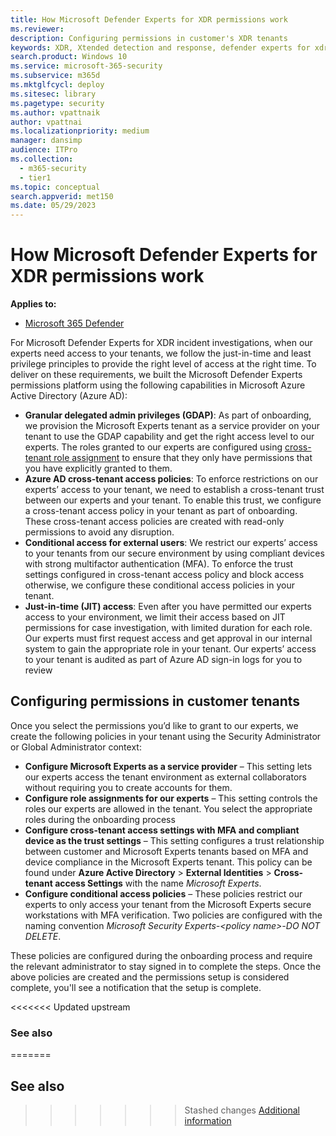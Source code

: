 ```yaml
---
title: How Microsoft Defender Experts for XDR permissions work
ms.reviewer:
description: Configuring permissions in customer's XDR tenants
keywords: XDR, Xtended detection and response, defender experts for xdr, configuring permissions in xdr, Microsoft Defender Experts for XDR, managed threat hunting, managed detection and response (MDR) service, service delivery manager, real-time visibility with XDR experts
search.product: Windows 10
ms.service: microsoft-365-security
ms.subservice: m365d
ms.mktglfcycl: deploy
ms.sitesec: library
ms.pagetype: security
ms.author: vpattnaik
author: vpattnai
ms.localizationpriority: medium
manager: dansimp
audience: ITPro
ms.collection:
  - m365-security
  - tier1
ms.topic: conceptual
search.appverid: met150
ms.date: 05/29/2023
---
```


# How Microsoft Defender Experts for XDR permissions work

**Applies to:**

- [Microsoft 365 Defender](https://go.microsoft.com/fwlink/?linkid=2118804)

For Microsoft Defender Experts for XDR incident investigations, when our experts need access to your tenants, we follow the just-in-time and least privilege principles to provide the right level of access at the right time. To deliver on these requirements, we built the Microsoft Defender Experts permissions platform using the following capabilities in Microsoft Azure Active Directory (Azure AD):

- **Granular delegated admin privileges (GDAP)**: As part of onboarding, we provision the Microsoft Experts tenant as a service provider on your tenant to use the GDAP capability and get the right access level to our experts. The roles granted to our experts are configured using [cross-tenant role assignment](/azure/active-directory/external-identities/cross-tenant-access-overview) to ensure that they only have permissions that you have explicitly granted to them.
- **Azure AD cross-tenant access policies**: To enforce restrictions on our experts’ access to your tenant, we need to establish a cross-tenant trust between our experts and your tenant. To enable this trust, we configure a cross-tenant access policy in your tenant as part of onboarding. These cross-tenant access policies are created with read-only permissions to avoid any disruption.
- **Conditional access for external users**: We restrict our experts’ access to your tenants from our secure environment by using compliant devices with strong multifactor authentication (MFA). To enforce the trust settings configured in cross-tenant access policy and block access otherwise, we configure these conditional access policies in your tenant.  
- **Just-in-time (JIT) access**: Even after you have permitted our experts access to your environment, we limit their access based on JIT permissions for case investigation, with limited duration for each role. Our experts must first request access and get approval in our internal system to gain the appropriate role in your tenant. Our experts’ access to your tenant is audited as part of Azure AD sign-in logs for you to review

## Configuring permissions in customer tenants

Once you select the permissions you’d like to grant to our experts, we create the following policies in your tenant using the Security Administrator or Global Administrator context:

- **Configure Microsoft Experts as a service provider** – This setting lets our experts access the tenant environment as external collaborators without requiring you to create accounts for them.
- **Configure role assignments for our experts** – This setting controls the roles our experts are allowed in the tenant. You select the appropriate roles during the onboarding process
- **Configure cross-tenant access settings with MFA and compliant device as the trust settings** – This setting configures a trust relationship between customer and Microsoft Experts tenants based on MFA and device compliance in the Microsoft Experts tenant. This policy can be found under **Azure Active Directory** > **External Identities** > **Cross-tenant access Settings** with the name _Microsoft Experts_.
- **Configure conditional access policies** – These policies restrict our experts to only access your tenant from the Microsoft Experts secure workstations with MFA verification. Two policies are configured with the naming convention _Microsoft Security Experts-\<policy name\>-DO NOT DELETE_.

These policies are configured during the onboarding process and require the relevant administrator to stay signed in to complete the steps. Once the above policies are created and the permissions setup is considered complete, you'll see a notification that the setup is complete.

<<<<<<< Updated upstream
### See also
=======
## See also

>>>>>>> Stashed changes
[Additional information](additional-information-xdr.md)
